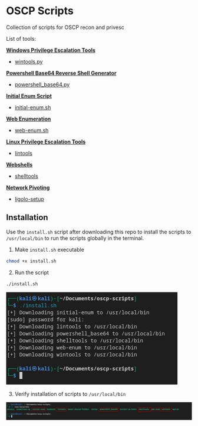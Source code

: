# OSCP Scripts
Collection of scripts for OSCP recon and privesc

List of tools:

<b><u>Windows Privilege Escalation Tools</u></b>
- [wintools.py](wintools/README.md)

<b><u>Powershell Base64 Reverse Shell Generator</u></b>
- [powershell_base64.py](powershell-rev/README.md)

<b><u>Initial Enum Script</u></b>
- [initial-enum.sh](initial-enum/README.md)

<b><u>Web Enumeration</u></b>
- [web-enum.sh](web-enum/README.md)

<b><u>Linux Privilege Escalation Tools</u></b>
- [lintools](lintools/README.md)

<b><u>Webshells</u></b>
- [shelltools](shelltools/README.md)

<b><u>Network Pivoting</u></b>
- [ligolo-setup](ligolo-setup/README.md)

## Installation
Use the `install.sh` script after downloading this repo to install the scripts to `/usr/local/bin` to run the scripts globally in the terminal.

1. Make `install.sh` executable
```bash
chmod +x install.sh
```
2. Run the script
```bash
./install.sh
```
![Alt text](image-1.png)

3. Verify installation of scripts to `/usr/local/bin`

![Alt text](image.png)